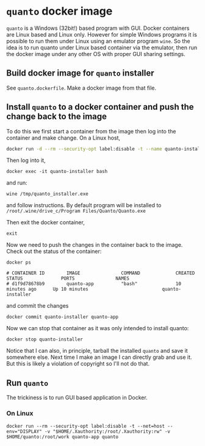# `quanto` docker image

`quanto` is a Windows (32bit!) based program with GUI. Docker containers are Linux based and Linux only. However for simple Windows programs it is possible to run them under Linux using an emulator program `wine`. So the idea is to run quanto under Linux based container via the emulator, then run the docker image under any other OS with proper GUI sharing settings.

## Build docker image for `quanto` installer

See `quanto.dockerfile`. Make a docker image from that file.

## Install `quanto` to a docker container and push the change back to the image

To do this we first start a container from the image then log into the container and make change. On a Linux host,

```bash
docker run -d --rm --security-opt label:disable -t --name quanto-installer --net=host --env="DISPLAY" -v "$HOME/.Xauthority:/root/.Xauthority:rw" -v $HOME/quanto:/root/work quanto-app bash
```
Then log into it,

```
docker exec -it quanto-installer bash
```
and run:
```
wine /tmp/quanto_installer.exe
```
and follow instructions. By default program will be installed to `/root/.wine/drive_c/Program Files/Quanto/Quanto.exe`

Then exit the docker container,
```
exit
```

Now we need to push the changes in the container back to the image. Check out the status of the container:
```
docker ps
```
```
# CONTAINER ID        IMAGE               COMMAND             CREATED             STATUS              PORTS               NAMES
# d1f9d78678b9        quanto-app          "bash"              10 minutes ago      Up 10 minutes                           quanto-installer
```
and commit the changes
```
docker commit quanto-installer quanto-app
```

Now we can stop that container as it was only intended to install quanto:
```
docker stop quanto-installer
```

Notice that I can also, in principle, tarball the installed `quanto` and save it somewhere else. Next time I make an image I can directly grab and use it. But this is likely a violation of copyright so I'll not do that.

## Run `quanto`

The trickiness is to run GUI based application in Docker.

### On Linux

```
docker run --rm --security-opt label:disable -t --net=host --env="DISPLAY" -v "$HOME/.Xauthority:/root/.Xauthority:rw" -v $HOME/quanto:/root/work quanto-app quanto
```
